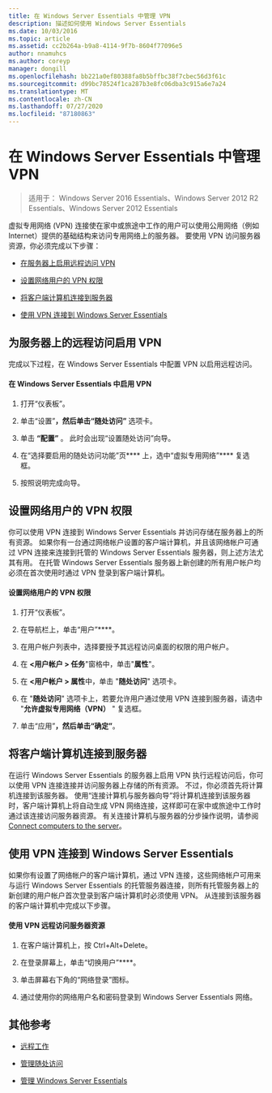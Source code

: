 ```yaml
---
title: 在 Windows Server Essentials 中管理 VPN
description: 描述如何使用 Windows Server Essentials
ms.date: 10/03/2016
ms.topic: article
ms.assetid: cc2b264a-b9a8-4114-9f7b-8604f77096e5
author: nnamuhcs
ms.author: coreyp
manager: dongill
ms.openlocfilehash: bb221a0ef80388fa8b5bffbc38f7cbec56d3f61c
ms.sourcegitcommit: d99bc78524f1ca287b3e8fc06dba3c915a6e7a24
ms.translationtype: MT
ms.contentlocale: zh-CN
ms.lasthandoff: 07/27/2020
ms.locfileid: "87180863"
---
```

# <a name="manage-vpn-in-windows-server-essentials"></a>在 Windows Server Essentials 中管理 VPN

>适用于： Windows Server 2016 Essentials、Windows Server 2012 R2 Essentials、Windows Server 2012 Essentials

 虚拟专用网络 (VPN) 连接使在家中或旅途中工作的用户可以使用公用网络（例如 Internet）提供的基础结构来访问专用网络上的服务器。 要使用 VPN 访问服务器资源，你必须完成以下步骤：

-   [在服务器上启用远程访问 VPN](Manage-VPN-in-Windows-Server-Essentials.md#BKMK_1)

-   [设置网络用户的 VPN 权限](Manage-VPN-in-Windows-Server-Essentials.md#BKMK_2)

-   [将客户端计算机连接到服务器](Manage-VPN-in-Windows-Server-Essentials.md#BKMK_Connect)

-   [使用 VPN 连接到 Windows Server Essentials](Manage-VPN-in-Windows-Server-Essentials.md#BKMK_3)

##  <a name="enable-vpn-for-remote-access-on-the-server"></a><a name="BKMK_1"></a>为服务器上的远程访问启用 VPN
 完成以下过程，在 Windows Server Essentials 中配置 VPN 以启用远程访问。

#### <a name="to-enable-vpn-in-windows-server-essentials"></a>在 Windows Server Essentials 中启用 VPN

1.  打开“仪表板”。

2.  单击“设置”****，然后单击“随处访问”**** 选项卡。

3.  单击 **“配置”** 。 此时会出现“设置随处访问”向导。

4.  在“选择要启用的随处访问功能”页**** 上，选中“虚拟专用网络”**** 复选框。

5.  按照说明完成向导。

##  <a name="set-vpn-permissions-for-network-users"></a><a name="BKMK_2"></a>设置网络用户的 VPN 权限
 你可以使用 VPN 连接到 Windows Server Essentials 并访问存储在服务器上的所有资源。 如果你有一台通过网络帐户设置的客户端计算机，并且该网络帐户可通过 VPN 连接来连接到托管的 Windows Server Essentials 服务器，则上述方法尤其有用。 在托管 Windows Server Essentials 服务器上新创建的所有用户帐户均必须在首次使用时通过 VPN 登录到客户端计算机。

#### <a name="to-set-vpn-permissions-for-network-users"></a>设置网络用户的 VPN 权限

1.  打开“仪表板”。

2.  在导航栏上，单击“用户”****。

3.  在用户帐户列表中，选择要授予其远程访问桌面的权限的用户帐户。

4.  在 **<用户帐户 \> 任务**"窗格中，单击"**属性**"。

5.  在 **<用户帐户 \> 属性**中，单击 "**随处访问**" 选项卡。

6.  在 "**随处访问**" 选项卡上，若要允许用户通过使用 VPN 连接到服务器，请选中 "**允许虚拟专用网络（VPN）** " 复选框。

7.  单击“应用”****，然后单击“确定”****。

##  <a name="connect-client-computers-to-the-server"></a><a name="BKMK_Connect"></a>将客户端计算机连接到服务器
 在运行 Windows Server Essentials 的服务器上启用 VPN 执行远程访问后，你可以使用 VPN 连接连接并访问服务器上存储的所有资源。 不过，你必须首先将计算机连接到该服务器。 使用“连接计算机与服务器向导”将计算机连接到该服务器时，客户端计算机上将自动生成 VPN 网络连接，这样即可在家中或旅途中工作时通过该连接访问服务器资源。 有关连接计算机与服务器的分步操作说明，请参阅 [Connect computers to the server](../use/Get-Connected-in-Windows-Server-Essentials.md#BKMK_9)。

##  <a name="use-vpn-to-connect-to-windows-server-essentials"></a><a name="BKMK_3"></a>使用 VPN 连接到 Windows Server Essentials
 如果你有设置了网络帐户的客户端计算机，通过 VPN 连接，这些网络帐户可用来与运行 Windows Server Essentials 的托管服务器连接，则所有托管服务器上的新创建的用户帐户首次登录到客户端计算机时必须使用 VPN。 从连接到该服务器的客户端计算机中完成以下步骤。

#### <a name="to-use-vpn-to-remotely-access-server-resources"></a>使用 VPN 远程访问服务器资源

1.  在客户端计算机上，按 Ctrl+Alt+Delete。

2.  在登录屏幕上，单击“切换用户”****。

3.  单击屏幕右下角的“网络登录”图标。

4.  通过使用你的网络用户名和密码登录到 Windows Server Essentials 网络。

## <a name="additional-references"></a>其他参考

-   [远程工作](../use/Work-Remotely-in-Windows-Server-Essentials.md)

-   [管理随处访问](Manage-Anywhere-Access-in-Windows-Server-Essentials.md)

-   [管理 Windows Server Essentials](Manage-Windows-Server-Essentials.md)
